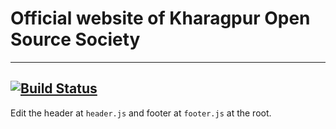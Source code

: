 # Official website of Kharagpur Open Source Society


--------------
[![Build Status](https://travis-ci.org/kossiitkgp/kossiitkgp.github.io.svg?branch=master)](https://travis-ci.org/kossiitkgp/kossiitkgp.github.io)
--------------


Edit the header at `header.js` and footer at `footer.js` at the root.
